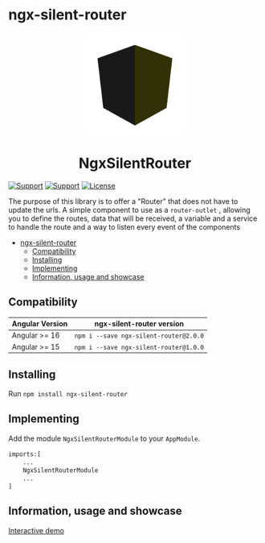 # ngx-silent-router
<p align="center">
  <img height="200px" width="200px" style="text-align: center;" src="https://github.com/aramirezj/ngx-silent-router/blob/main/shield.svg?raw=true">
  <h1 align="center">NgxSilentRouter</h1>
</p>

[![Support](https://img.shields.io/badge/Support-Angular%2015%2B-blue.svg?style=flat-square)]()
[![Support](https://img.shields.io/badge/Support-Angular%2016%2B-blue.svg?style=flat-square)]()
[![License](https://img.shields.io/badge/license-MIT-blue.svg?style=flat-square)]()

The purpose of this library is to offer a "Router" that does not have to update the urls. A simple component to use as a `router-outlet` , allowing you to define the routes, data that will be received, a variable and a service to handle the route and a way to listen every event of the components

- [ngx-silent-router](#ngx-silent-router)
	- [Compatibility](#compatibility)
	- [Installing](#installing)
	- [Implementing](#implementing)
	- [Information, usage and showcase](#information-usage-and-showcase)

## Compatibility

| Angular Version | ngx-silent-router version                |
| --------------- | ----------------------------------- |
| Angular >= 16   | `npm i --save ngx-silent-router@2.0.0` |
| Angular >= 15   | `npm i --save ngx-silent-router@1.0.0` |

## Installing

Run `npm install ngx-silent-router`

## Implementing

Add the module `NgxSilentRouterModule` to your `AppModule`.

```
imports:[
	...
	NgxSilentRouterModule
	...
]
```

## Information, usage and showcase

[Interactive demo](https://aramirezj.github.io/ngx-silent-router/)
